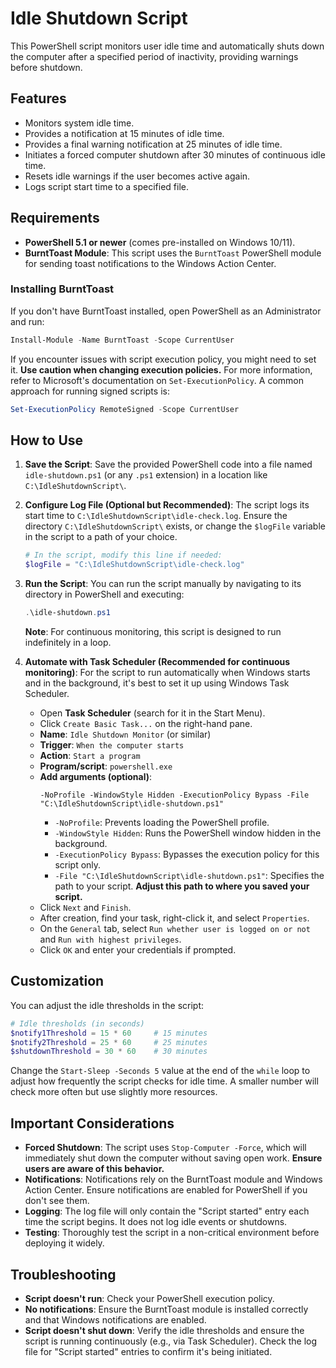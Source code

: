 # Idle Shutdown Script

This PowerShell script monitors user idle time and automatically shuts down the computer after a specified period of inactivity, providing warnings before shutdown.

## Features

* Monitors system idle time.
* Provides a notification at 15 minutes of idle time.
* Provides a final warning notification at 25 minutes of idle time.
* Initiates a forced computer shutdown after 30 minutes of continuous idle time.
* Resets idle warnings if the user becomes active again.
* Logs script start time to a specified file.

## Requirements

* **PowerShell 5.1 or newer** (comes pre-installed on Windows 10/11).
* **BurntToast Module**: This script uses the `BurntToast` PowerShell module for sending toast notifications to the Windows Action Center.

### Installing BurntToast

If you don't have BurntToast installed, open PowerShell as an Administrator and run:

```powershell
Install-Module -Name BurntToast -Scope CurrentUser
```

If you encounter issues with script execution policy, you might need to set it. **Use caution when changing execution policies.** For more information, refer to Microsoft's documentation on `Set-ExecutionPolicy`. A common approach for running signed scripts is:

```powershell
Set-ExecutionPolicy RemoteSigned -Scope CurrentUser
```

## How to Use

1.  **Save the Script**:
    Save the provided PowerShell code into a file named `idle-shutdown.ps1` (or any `.ps1` extension) in a location like `C:\IdleShutdownScript\`.

2.  **Configure Log File (Optional but Recommended)**:
    The script logs its start time to `C:\IdleShutdownScript\idle-check.log`. Ensure the directory `C:\IdleShutdownScript\` exists, or change the `$logFile` variable in the script to a path of your choice.

    ```powershell
    # In the script, modify this line if needed:
    $logFile = "C:\IdleShutdownScript\idle-check.log"
    ```

3.  **Run the Script**:
    You can run the script manually by navigating to its directory in PowerShell and executing:

    ```powershell
    .\idle-shutdown.ps1
    ```

    **Note**: For continuous monitoring, this script is designed to run indefinitely in a loop.

4.  **Automate with Task Scheduler (Recommended for continuous monitoring)**:
    For the script to run automatically when Windows starts and in the background, it's best to set it up using Windows Task Scheduler.

    * Open **Task Scheduler** (search for it in the Start Menu).
    * Click `Create Basic Task...` on the right-hand pane.
    * **Name**: `Idle Shutdown Monitor` (or similar)
    * **Trigger**: `When the computer starts`
    * **Action**: `Start a program`
    * **Program/script**: `powershell.exe`
    * **Add arguments (optional)**:
        ```
        -NoProfile -WindowStyle Hidden -ExecutionPolicy Bypass -File "C:\IdleShutdownScript\idle-shutdown.ps1"
        ```
        * `-NoProfile`: Prevents loading the PowerShell profile.
        * `-WindowStyle Hidden`: Runs the PowerShell window hidden in the background.
        * `-ExecutionPolicy Bypass`: Bypasses the execution policy for this script only.
        * `-File "C:\IdleShutdownScript\idle-shutdown.ps1"`: Specifies the path to your script. **Adjust this path to where you saved your script.**
    * Click `Next` and `Finish`.
    * After creation, find your task, right-click it, and select `Properties`.
    * On the `General` tab, select `Run whether user is logged on or not` and `Run with highest privileges`.
    * Click `OK` and enter your credentials if prompted.

## Customization

You can adjust the idle thresholds in the script:

```powershell
# Idle thresholds (in seconds)
$notify1Threshold = 15 * 60     # 15 minutes
$notify2Threshold = 25 * 60     # 25 minutes
$shutdownThreshold = 30 * 60    # 30 minutes
```

Change the `Start-Sleep -Seconds 5` value at the end of the `while` loop to adjust how frequently the script checks for idle time. A smaller number will check more often but use slightly more resources.

## Important Considerations

* **Forced Shutdown**: The script uses `Stop-Computer -Force`, which will immediately shut down the computer without saving open work. **Ensure users are aware of this behavior.**
* **Notifications**: Notifications rely on the BurntToast module and Windows Action Center. Ensure notifications are enabled for PowerShell if you don't see them.
* **Logging**: The log file will only contain the "Script started" entry each time the script begins. It does not log idle events or shutdowns.
* **Testing**: Thoroughly test the script in a non-critical environment before deploying it widely.

## Troubleshooting

* **Script doesn't run**: Check your PowerShell execution policy.
* **No notifications**: Ensure the BurntToast module is installed correctly and that Windows notifications are enabled.
* **Script doesn't shut down**: Verify the idle thresholds and ensure the script is running continuously (e.g., via Task Scheduler). Check the log file for "Script started" entries to confirm it's being initiated.
